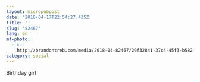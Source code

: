 ```yaml
---
layout: micropubpost
date: '2018-04-17T22:54:27.435Z'
title: ''
slug: '82467'
lang: en
mf-photo:
  - >-
    http://brandontreb.com/media/2018-04-82467/29f32841-37c4-45f3-b582-78c9426ad1f5.jpeg
category: social
---
```

Birthday girl

